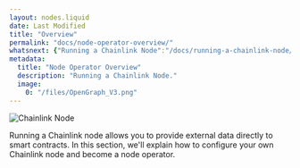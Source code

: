 ```yaml
---
layout: nodes.liquid
date: Last Modified
title: "Overview"
permalink: "docs/node-operator-overview/"
whatsnext: {"Running a Chainlink Node":"/docs/running-a-chainlink-node/"}
metadata: 
  title: "Node Operator Overview"
  description: "Running a Chainlink Node."
  image: 
    0: "/files/OpenGraph_V3.png"
---
```

![Chainlink Node](/files/ab5762f-end-to-end-diagram.png)

Running a Chainlink node allows you to provide external data directly to smart contracts. In this section, we'll explain how to configure your own Chainlink node and become a node operator.